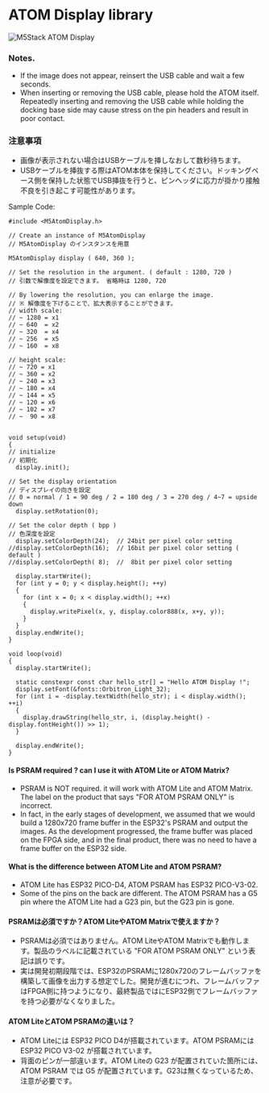 # ATOM Display library


![M5Stack ATOM Display](https://static-cdn.m5stack.com/resource/docs/static/assets/img/product_pics/atom_base/atom_display/atom_display_01.webp "ATOM Display")


### Notes.

- If the image does not appear, reinsert the USB cable and wait a few seconds.  
- When inserting or removing the USB cable, please hold the ATOM itself. Repeatedly inserting and removing the USB cable while holding the docking base side may cause stress on the pin headers and result in poor contact.  

### 注意事項  
- 画像が表示されない場合はUSBケーブルを挿しなおして数秒待ちます。  
- USBケーブルを挿抜する際はATOM本体を保持してください。ドッキングベース側を保持した状態でUSB挿抜を行うと、ピンヘッダに応力が掛かり接触不良を引き起こす可能性があります。  


Sample Code:
```
#include <M5AtomDisplay.h>

// Create an instance of M5AtomDisplay
// M5AtomDisplay のインスタンスを用意

M5AtomDisplay display ( 640, 360 );

// Set the resolution in the argument. ( default : 1280, 720 )
// 引数で解像度を設定できます。 省略時は 1280, 720

// By lowering the resolution, you can enlarge the image.
// ※ 解像度を下げることで、拡大表示することができます。
// width scale:
// ~ 1280 = x1
// ~ 640  = x2
// ~ 320  = x4
// ~ 256  = x5
// ~ 160  = x8

// height scale:
// ~ 720 = x1
// ~ 360 = x2
// ~ 240 = x3
// ~ 180 = x4
// ~ 144 = x5
// ~ 120 = x6
// ~ 102 = x7
// ~  90 = x8


void setup(void)
{
// initialize
// 初期化
  display.init();

// Set the display orientation
// ディスプレイの向きを設定
// 0 = normal / 1 = 90 deg / 2 = 180 deg / 3 = 270 deg / 4~7 = upside down
  display.setRotation(0);

// Set the color depth ( bpp )
// 色深度を設定
  display.setColorDepth(24);  // 24bit per pixel color setting
//display.setColorDepth(16);  // 16bit per pixel color setting ( default )
//display.setColorDepth( 8);  //  8bit per pixel color setting

  display.startWrite();
  for (int y = 0; y < display.height(); ++y)
  {
    for (int x = 0; x < display.width(); ++x)
    {
      display.writePixel(x, y, display.color888(x, x+y, y));
    }
  }
  display.endWrite();
}

void loop(void)
{
  display.startWrite();

  static constexpr const char hello_str[] = "Hello ATOM Display !";
  display.setFont(&fonts::Orbitron_Light_32);
  for (int i = -display.textWidth(hello_str); i < display.width(); ++i)
  {
    display.drawString(hello_str, i, (display.height() - display.fontHeight()) >> 1);
  }

  display.endWrite();
}
```


#### Is PSRAM required ?  can I use it with ATOM Lite or ATOM Matrix?  
- PSRAM is NOT required. it will work with ATOM Lite and ATOM Matrix. The label on the product that says "FOR ATOM PSRAM ONLY" is incorrect.  
- In fact, in the early stages of development, we assumed that we would build a 1280x720 frame buffer in the ESP32's PSRAM and output the images. As the development progressed, the frame buffer was placed on the FPGA side, and in the final product, there was no need to have a frame buffer on the ESP32 side.  

#### What is the difference between ATOM Lite and ATOM PSRAM?  
- ATOM Lite has ESP32 PICO-D4,  ATOM PSRAM has ESP32 PICO-V3-02.  
- Some of the pins on the back are different. The ATOM PSRAM has a G5 pin where the ATOM Lite had a G23 pin, but the G23 pin is gone.  



#### PSRAMは必須ですか？ATOM LiteやATOM Matrixで使えますか？  
- PSRAMは必須ではありません。ATOM LiteやATOM Matrixでも動作します。製品のラベルに記載されている "FOR ATOM PSRAM ONLY" という表記は誤りです。  
- 実は開発初期段階では、ESP32のPSRAMに1280x720のフレームバッファを構築して画像を出力する想定でした。開発が進むにつれ、フレームバッファはFPGA側に持つようになり、最終製品ではにESP32側でフレームバッファを持つ必要がなくなりました。  

#### ATOM LiteとATOM PSRAMの違いは？  
- ATOM Liteには ESP32 PICO D4が搭載されています。ATOM PSRAMには ESP32 PICO V3-02 が搭載されています。 
- 背面のピンが一部違います。ATOM Liteの G23 が配置されていた箇所には、 ATOM PSRAM では G5 が配置されています。G23は無くなっているため、注意が必要です。  

